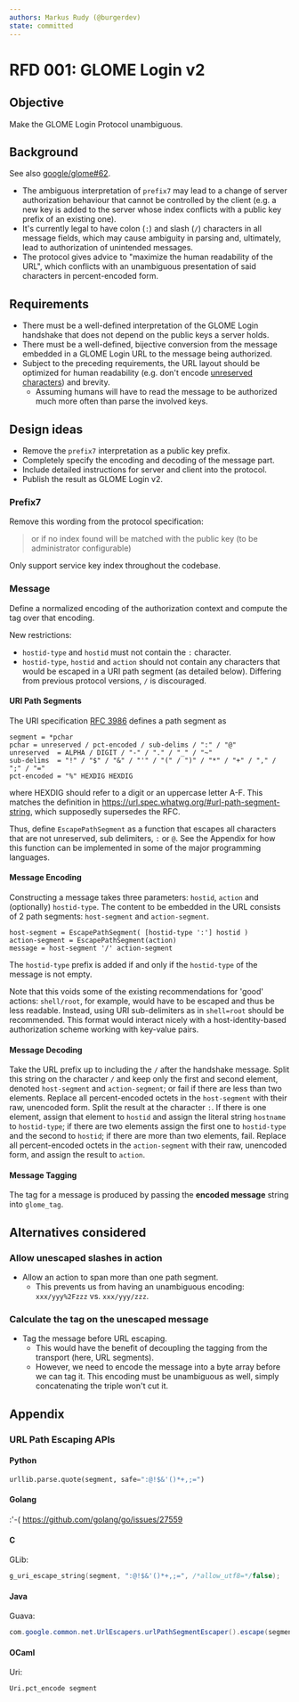 ```yaml
---
authors: Markus Rudy (@burgerdev)
state: committed
---
```


# RFD 001: GLOME Login v2

## Objective

Make the GLOME Login Protocol unambiguous.

## Background

See also [google/glome#62](https://github.com/google/glome/issues/62).

- The ambiguous interpretation of `prefix7` may lead to a change of server authorization behaviour that cannot be controlled by the client (e.g. a new key is added to the server whose index conflicts with a public key prefix of an existing one).
- It's currently legal to have colon (`:`) and slash (`/`) characters in all message fields, which may cause ambiguity in parsing and, ultimately, lead to authorization of unintended messages.
- The protocol gives advice to "maximize the human readability of the URL", which conflicts with an unambiguous presentation of said characters in percent-encoded form.

## Requirements

- There must be a well-defined interpretation of the GLOME Login handshake
  that does not depend on the public keys a server holds.
- There must be a well-defined, bijective conversion from the message embedded
  in a GLOME Login URL to the message being authorized.
- Subject to the preceding requirements, the URL layout should be optimized for
  human readability (e.g. don't encode
  [unreserved characters](https://www.rfc-editor.org/rfc/rfc3986#section-2.3))
  and brevity.
  - Assuming humans will have to read the message to be authorized much more often than parse the involved keys.

## Design ideas

- Remove the `prefix7` interpretation as a public key prefix.
- Completely specify the encoding and decoding of the message part.
- Include detailed instructions for server and client into the protocol.
- Publish the result as GLOME Login v2.

### Prefix7

Remove this wording from the protocol specification:

> or if no index found will be matched
> with the public key (to be administrator configurable)

Only support service key index throughout the codebase.

### Message

Define a normalized encoding of the authorization context and compute the tag over that encoding.

New restrictions:

- `hostid-type` and `hostid` must not contain the `:` character.
- `hostid-type`, `hostid` and `action` should not contain any characters that would be escaped in a URI path segment (as detailed below). Differing from previous protocol versions, `/` is discouraged.

#### URI Path Segments

The URI specification [RFC 3986](https://www.ietf.org/rfc/rfc3986.html#section-3.3) defines a path segment as

```abns
segment = *pchar
pchar = unreserved / pct-encoded / sub-delims / ":" / "@"
unreserved  = ALPHA / DIGIT / "-" / "." / "_" / "~"
sub-delims  = "!" / "$" / "&" / "'" / "(" / ")" / "*" / "+" / "," / ";" / "="
pct-encoded = "%" HEXDIG HEXDIG
```

where HEXDIG should refer to a digit or an uppercase letter A-F. This matches the definition in <https://url.spec.whatwg.org/#url-path-segment-string>, which supposedly supersedes the RFC.

Thus, define `EscapePathSegment` as a function that escapes all characters that are not unreserved, sub delimiters, `:` or `@`. See the Appendix for how this function can be implemented in some of the major programming languages.

#### Message Encoding

Constructing a message takes three parameters: `hostid`, `action` and (optionally) `hostid-type`. The content to be embedded in the URL consists of 2 path segments: `host-segment` and `action-segment`.

```abns
host-segment = EscapePathSegment( [hostid-type ':'] hostid )
action-segment = EscapePathSegment(action)
message = host-segment '/' action-segment
```

The `hostid-type` prefix is added if and only if the `hostid-type` of the message is not empty.

Note that this voids some of the existing recommendations for 'good' actions: `shell/root`, for example, would have to be escaped and thus be less readable. Instead, using URI sub-delimiters as in `shell=root` should be recommended. This format would interact nicely with a host-identity-based authorization scheme working with key-value pairs.

#### Message Decoding

Take the URL prefix up to including the `/` after the handshake message. Split this string on the character `/` and keep only the first and second element, denoted `host-segment` and `action-segment`; or fail if there are less than two elements. Replace all percent-encoded octets in the `host-segment` with their raw, unencoded form. Split the result at the character `:`. If there is one element, assign that element to `hostid` and assign the literal string `hostname` to `hostid-type`; if there are two elements assign the first one to `hostid-type` and the second to `hostid`; if there are more than two elements, fail. Replace all percent-encoded octets in the `action-segment` with their raw, unencoded form, and assign the result to `action`.

#### Message Tagging

The tag for a message is produced by passing the **encoded message** string into `glome_tag`.

## Alternatives considered

### Allow unescaped slashes in action

- Allow an action to span more than one path segment.
  - This prevents us from having an unambiguous encoding: `xxx/yyy%2Fzzz` vs. `xxx/yyy/zzz`.

### Calculate the tag on the unescaped message

- Tag the message before URL escaping.
  - This would have the benefit of decoupling the tagging from the transport (here, URL segments).
  - However, we need to encode the message into a byte array before we can tag it. This encoding must be unambiguous as well, simply concatenating the triple won't cut it.

## Appendix

### URL Path Escaping APIs

#### Python

```python
urllib.parse.quote(segment, safe=":@!$&'()*+,;=")
```

#### Golang

:'-( <https://github.com/golang/go/issues/27559>

#### C

GLib:

```c
g_uri_escape_string(segment, ":@!$&'()*+,;=", /*allow_utf8=*/false);
```

#### Java

Guava:

```java
com.google.common.net.UrlEscapers.urlPathSegmentEscaper().escape(segment)
```

#### OCaml

Uri:

```ocaml
Uri.pct_encode segment
```
